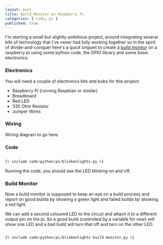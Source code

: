 ```yaml
---
layout: post
title: Build Monitor on Raspberry Pi
categories: [ code, pi ]
published: true
---
```


I'm starting a small but slightly ambitious project, around integrating several bits of 
technology that I've never had fully working together so in the spirit of divide-and-conquer 
here's a quick snippet to create a <a href="https://en.wikipedia.org/wiki/Daily_build">build monitor</a> 
on a raspberry pi using some python code, the GPIO library and some basic electronics.


### Electronics

You will need a couple of electronics bits and bobs for this project:

* Raspberry Pi (running Raspbian or similar)
* Breadboard
* Red LED
* 330 Ohm Resistor
* Jumper Wires


### Wiring

Wiring diagram to go here.


### Code

```python

{% include code/python/pi/blinkenlights.py %}

```

Running the code, you should see the LED blinking on and off.


### Build Monitor

Now a build monitor is supposed to keep an eye on a build process and report on good builds 
by showing a green light and failed builds by showing a red light. 

We can add a second coloured LED to the circuit and attach it to a different output pin on the pi. So a 
good build (controlled by a variable for now) will show one LED and a bad build will turn that off and 
turn on the other LED.

```python

{% include code/python/pi/blinkenlights-build-monitor.py %}

```
